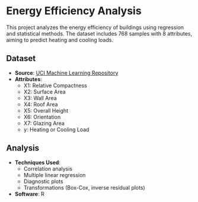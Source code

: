 # Energy Efficiency Analysis

This project analyzes the energy efficiency of buildings using regression and statistical methods. The dataset includes 768 samples with 8 attributes, aiming to predict heating and cooling loads.

## Dataset
- **Source**: [UCI Machine Learning Repository](https://archive.ics.uci.edu/ml/datasets/Energy+efficiency)
- **Attributes**:
  - X1: Relative Compactness
  - X2: Surface Area
  - X3: Wall Area
  - X4: Roof Area
  - X5: Overall Height
  - X6: Orientation
  - X7: Glazing Area
  - y: Heating or Cooling Load

## Analysis
- **Techniques Used**:
  - Correlation analysis
  - Multiple linear regression
  - Diagnostic plots
  - Transformations (Box-Cox, inverse residual plots)
- **Software**: R


